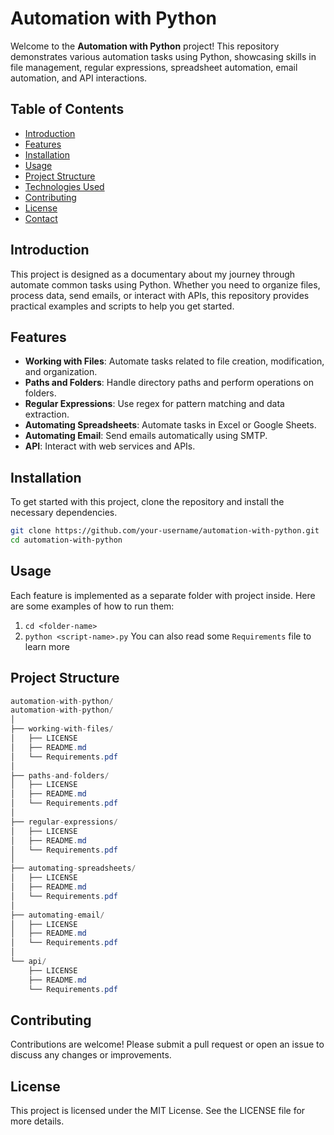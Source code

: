 # Automation with Python

Welcome to the **Automation with Python** project! This repository demonstrates various automation tasks using Python, showcasing skills in file management, regular expressions, spreadsheet automation, email automation, and API interactions.

## Table of Contents

- [Introduction](#introduction)
- [Features](#features)
- [Installation](#installation)
- [Usage](#usage)
- [Project Structure](#project-structure)
- [Technologies Used](#technologies-used)
- [Contributing](#contributing)
- [License](#license)
- [Contact](#contact)

## Introduction

This project is designed as a documentary about my journey through automate common tasks using Python. Whether you need to organize files, process data, send emails, or interact with APIs, this repository provides practical examples and scripts to help you get started.

## Features

- **Working with Files**: Automate tasks related to file creation, modification, and organization.
- **Paths and Folders**: Handle directory paths and perform operations on folders.
- **Regular Expressions**: Use regex for pattern matching and data extraction.
- **Automating Spreadsheets**: Automate tasks in Excel or Google Sheets.
- **Automating Email**: Send emails automatically using SMTP.
- **API**: Interact with web services and APIs.

## Installation

To get started with this project, clone the repository and install the necessary dependencies.

```bash
git clone https://github.com/your-username/automation-with-python.git
cd automation-with-python
```

## Usage
Each feature is implemented as a separate folder with project inside. Here are some examples of how to run them:
  1. `cd <folder-name>`
  2. `python <script-name>.py`
You can also read some `Requirements` file to learn more



## Project Structure
```csharp
automation-with-python/
automation-with-python/
│
├── working-with-files/
│   ├── LICENSE
│   ├── README.md
│   └── Requirements.pdf
│
├── paths-and-folders/
│   ├── LICENSE
│   ├── README.md
│   └── Requirements.pdf
│
├── regular-expressions/
│   ├── LICENSE
│   ├── README.md
│   └── Requirements.pdf
│
├── automating-spreadsheets/
│   ├── LICENSE
│   ├── README.md
│   └── Requirements.pdf
│
├── automating-email/
│   ├── LICENSE
│   ├── README.md
│   └── Requirements.pdf
│
└── api/
    ├── LICENSE
    ├── README.md
    └── Requirements.pdf
```

## Contributing
Contributions are welcome! Please submit a pull request or open an issue to discuss any changes or improvements.

## License
This project is licensed under the MIT License. See the LICENSE file for more details.
